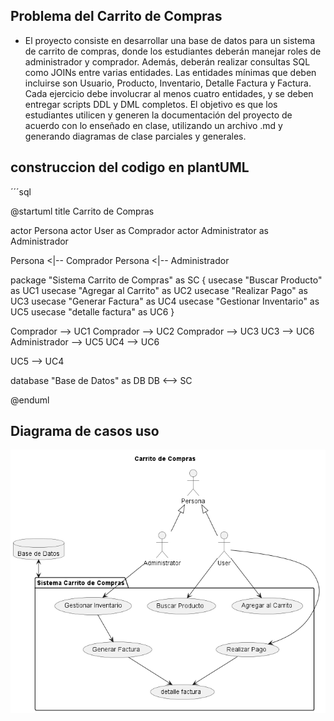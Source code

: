 ## Problema del Carrito de Compras

- El proyecto consiste en desarrollar una base de datos para un sistema de carrito de compras, donde los
estudiantes deberán manejar roles de administrador y comprador. Además, deberán realizar consultas SQL
como JOINs entre varias entidades. Las entidades mínimas que deben incluirse son Usuario, Producto,
Inventario, Detalle Factura y Factura. Cada ejercicio debe involucrar al menos cuatro entidades, y se deben
entregar scripts DDL y DML completos. El objetivo es que los estudiantes utilicen y generen la
documentación del proyecto de acuerdo con lo enseñado en clase, utilizando un archivo .md y generando
diagramas de clase parciales y generales.


## construccion del codigo en plantUML

´´´sql

@startuml
title Carrito de Compras

actor Persona
actor User as Comprador
actor Administrator as Administrador

Persona <|-- Comprador
Persona <|-- Administrador

package "Sistema Carrito de Compras" as SC {
    usecase "Buscar Producto" as UC1
    usecase "Agregar al Carrito" as UC2
    usecase "Realizar Pago" as UC3
    usecase "Generar Factura" as UC4
    usecase "Gestionar Inventario" as UC5
    usecase "detalle factura" as UC6
}

Comprador --> UC1
Comprador --> UC2
Comprador --> UC3
UC3 --> UC6
Administrador --> UC5
UC4 --> UC6

UC5 --> UC4

database "Base de Datos" as DB
DB <--> SC


@enduml

## Diagrama de casos uso

![casos de uso](/diagrama_comportamental/caso_de%20_uso/out/caso_de_usoUML/caso_de_usoUML.png)

